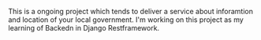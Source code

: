 This is a ongoing project which tends to deliver a service about inforamtion and location of your local government. I'm working on this project as my learning of Backedn in Django Restframework.
